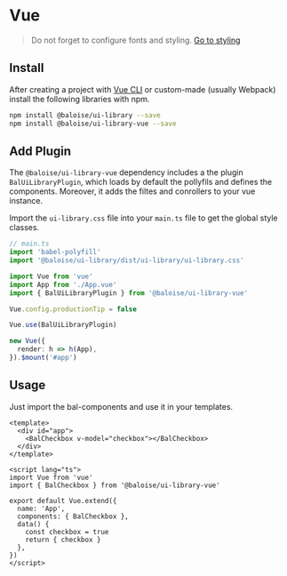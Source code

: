 # Vue

> Do not forget to configure fonts and styling. [Go to styling](introduction/styling.md)

## Install

After creating a project with [Vue CLI](https://cli.vuejs.org/guide/installation.html) or custom-made (usually Webpack) install the following libraries with npm.

```bash
npm install @baloise/ui-library --save
npm install @baloise/ui-library-vue --save
```

## Add Plugin

The `@baloise/ui-library-vue` dependency includes a the plugin `BalUiLibraryPlugin`, which loads by default the pollyfils and defines the components. Moreover, it adds the filtes and conrollers to your vue instance.

Import the `ui-library.css` file into your `main.ts` file to get the global style classes.

```typescript
// main.ts
import 'babel-polyfill'
import '@baloise/ui-library/dist/ui-library/ui-library.css'

import Vue from 'vue'
import App from './App.vue'
import { BalUiLibraryPlugin } from '@baloise/ui-library-vue'

Vue.config.productionTip = false

Vue.use(BalUiLibraryPlugin)

new Vue({
  render: h => h(App),
}).$mount('#app')
```

## Usage

Just import the bal-components and use it in your templates.

```vue
<template>
  <div id="app">
    <BalCheckbox v-model="checkbox"></BalCheckbox>
  </div>
</template>

<script lang="ts">
import Vue from 'vue'
import { BalCheckbox } from '@baloise/ui-library-vue'

export default Vue.extend({
  name: 'App',
  components: { BalCheckbox },
  data() {
    const checkbox = true
    return { checkbox }
  },
})
</script>
```

